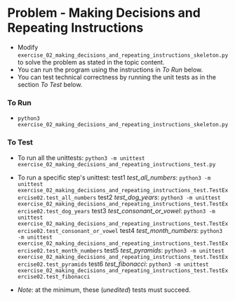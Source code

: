 # Problem - Making Decisions and Repeating Instructions

* Modify `exercise_02_making_decisions_and_repeating_instructions_skeleton.py` to solve the problem as stated in the topic content.
* You can run the program using the instructions in *To Run* below.
* You can test technical correctness by running the unit tests as in the section *To Test* below.

### To Run

* `python3 exercise_02_making_decisions_and_repeating_instructions_skeleton.py`

### To Test

* To run all the unittests: `python3 -m unittest exercise_02_making_decisions_and_repeating_instructions_test.py`

* To run a specific step's unittest:
test1 *test_all_numbers*: `python3 -m unittest exercise_02_making_decisions_and_repeating_instructions_test.TestExercise02.test_all_numbers`
test2 *test_dog_years*: `python3 -m unittest exercise_02_making_decisions_and_repeating_instructions_test.TestExercise02.test_dog_years`
test3 *test_consonant_or_vowel*: `python3 -m unittest exercise_02_making_decisions_and_repeating_instructions_test.TestExercise02.test_consonant_or_vowel`
test4 *test_month_numbers*: `python3 -m unittest exercise_02_making_decisions_and_repeating_instructions_test.TestExercise02.test_month_numbers`
test5 *test_pyramids*: `python3 -m unittest exercise_02_making_decisions_and_repeating_instructions_test.TestExercise02.test_pyramids`
test6 *test_fibonacci*: `python3 -m unittest exercise_02_making_decisions_and_repeating_instructions_test.TestExercise02.test_fibonacci`

* *Note*: at the minimum, these (*unedited*) tests must succeed.
